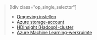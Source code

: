 > [!div class="op_single_selector"]
> * [Omgeving instellen](../articles/machine-learning/machine-learning-data-science-environment-setup.md)
> * [Azure storage-account](../articles/storage/common/storage-create-storage-account.md)
> * [HDInsight (Hadoop)-cluster](../articles/machine-learning/machine-learning-data-science-customize-hadoop-cluster.md)
> * [Azure Machine Learning-werkruimte](../articles/machine-learning/machine-learning-create-workspace.md)
> 
> 

